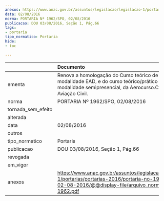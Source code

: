 ```yaml
---
anexos: https://www.anac.gov.br/assuntos/legislacao/legislacao-1/portarias/portarias-2016/portaria-no-1962-spo-02-08-2016/@@display-file/arquivo_norma/PA2016-1962.pdf
data: 02/08/2016
norma: PORTARIA Nº 1962/SPO, 02/08/2016
publicacao: DOU 03/08/2016, Seção 1, Pág.66
tags:
- portaria
tipo_normatico: Portaria
hide: 
- toc 
 
---
```


|                    | Documento                                                                                                                                                              |
|:-------------------|:-----------------------------------------------------------------------------------------------------------------------------------------------------------------------|
| ementa             | Renova a homologação do Curso teórico de PP-H, modalidade EAD, e do curso teórico/prático de CMV, modalidade semipresencial, da Aerocurso.Com Escola de Aviação Civil. |
| norma              | PORTARIA Nº 1962/SPO, 02/08/2016                                                                                                                                       |
| tornada_sem_efeito |                                                                                                                                                                        |
| alterada           |                                                                                                                                                                        |
| data               | 02/08/2016                                                                                                                                                             |
| outros             |                                                                                                                                                                        |
| tipo_normatico     | Portaria                                                                                                                                                               |
| publicacao         | DOU 03/08/2016, Seção 1, Pág.66                                                                                                                                        |
| revogada           |                                                                                                                                                                        |
| em_vigor           |                                                                                                                                                                        |
| anexos             | https://www.anac.gov.br/assuntos/legislacao/legislacao-1/portarias/portarias-2016/portaria-no-1962-spo-02-08-2016/@@display-file/arquivo_norma/PA2016-1962.pdf         |